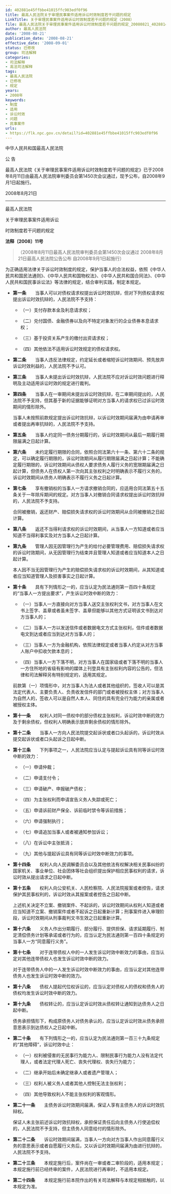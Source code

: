 ```yaml
---
id: 402881e45ffbbe41015ffc903edf0f96
title: 最高人民法院关于审理民事案件适用诉讼时效制度若干问题的规定
LinkTitle: 关于审理民事案件适用诉讼时效制度若干问题的规定（2008）
file: 最高人民法院关于审理民事案件适用诉讼时效制度若干问题的规定_20080821_402881e45ffbbe41015ffc903edf0f96.docx
author: 最高人民法院
date: '2008-08-21'
publication_date: '2008-08-21'
effective_date: '2008-09-01'
status: 已修改
group: 司法解释
categories:
- 司法解释
- 高法司法解释
tags:
- 最高人民法院
- 已修改
- 规定
years:
- 2008年
keywords:
- 制度
- 适用
- 诉讼时效
- 问题
- 民事案件
urls:
- https://flk.npc.gov.cn/detail?id=402881e45ffbbe41015ffc903edf0f96
---
```


中华人民共和国最高人民法院

公 告

最高人民法院《关于审理民事案件适用诉讼时效制度若干问题的规定》已于2008年8月11日由最高人民法院审判委员会第1450次会议通过，现予公布，自2008年9月1日起施行。

2008年8月21日

---

最高人民法院

关于审理民事案件适用诉讼

时效制度若干问题的规定

**法释〔2008〕11号**

> （2008年8月11日最高人民法院审判委员会第1450次会议通过 2008年8月21日最高人民法院公告公布 自2008年9月1日起施行）

为正确适用法律关于诉讼时效制度的规定，保护当事人的合法权益，依照《中华人民共和国民法通则》、《中华人民共和国物权法》、《中华人民共和国合同法》、《中华人民共和国民事诉讼法》等法律的规定，结合审判实践，制定本规定。

- **第一条**　　当事人可以对债权请求权提出诉讼时效抗辩，但对下列债权请求权提出诉讼时效抗辩的，人民法院不予支持：

  - （一）支付存款本金及利息请求权；

  - （二）兑付国债、金融债券以及向不特定对象发行的企业债券本息请求权；

  - （三）基于投资关系产生的缴付出资请求权；

  - （四）其他依法不适用诉讼时效规定的债权请求权。

- **第二条**　　当事人违反法律规定，约定延长或者缩短诉讼时效期间、预先放弃诉讼时效利益的，人民法院不予认可。

- **第三条**　　当事人未提出诉讼时效抗辩，人民法院不应对诉讼时效问题进行释明及主动适用诉讼时效的规定进行裁判。

- **第四条**　　当事人在一审期间未提出诉讼时效抗辩，在二审期间提出的，人民法院不予支持，但其基于新的证据能够证明对方当事人的请求权已过诉讼时效期间的情形除外。

  当事人未按照前款规定提出诉讼时效抗辩，以诉讼时效期间届满为由申请再审或者提出再审抗辩的，人民法院不予支持。

- **第五条**　　当事人约定同一债务分期履行的，诉讼时效期间从最后一期履行期限届满之日起计算。

- **第六条**　　未约定履行期限的合同，依照合同法第六十一条、第六十二条的规定，可以确定履行期限的，诉讼时效期间从履行期限届满之日起计算；不能确定履行期限的，诉讼时效期间从债权人要求债务人履行义务的宽限期届满之日起计算，但债务人在债权人第一次向其主张权利之时明确表示不履行义务的，诉讼时效期间从债务人明确表示不履行义务之日起计算。

- **第七条**　　享有撤销权的当事人一方请求撤销合同的，应适用合同法第五十五条关于一年除斥期间的规定。对方当事人对撤销合同请求权提出诉讼时效抗辩的，人民法院不予支持。

  合同被撤销，返还财产、赔偿损失请求权的诉讼时效期间从合同被撤销之日起计算。

- **第八条**　　返还不当得利请求权的诉讼时效期间，从当事人一方知道或者应当知道不当得利事实及对方当事人之日起计算。

- **第九条**　　管理人因无因管理行为产生的给付必要管理费用、赔偿损失请求权的诉讼时效期间，从无因管理行为结束并且管理人知道或者应当知道本人之日起计算。

  本人因不当无因管理行为产生的赔偿损失请求权的诉讼时效期间，从其知道或者应当知道管理人及损害事实之日起计算。

- **第十条**　　具有下列情形之一的，应当认定为民法通则第一百四十条规定的“当事人一方提出要求”，产生诉讼时效中断的效力：

  - （一）当事人一方直接向对方当事人送交主张权利文书，对方当事人在文书上签字、盖章或者虽未签字、盖章但能够以其他方式证明该文书到达对方当事人的；

  - （二）当事人一方以发送信件或者数据电文方式主张权利，信件或者数据电文到达或者应当到达对方当事人的；

  - （三）当事人一方为金融机构，依照法律规定或者当事人约定从对方当事人账户中扣收欠款本息的；

  - （四）当事人一方下落不明，对方当事人在国家级或者下落不明的当事人一方住所地的省级有影响的媒体上刊登具有主张权利内容的公告的，但法律和司法解释另有特别规定的，适用其规定。

  前款第（一）项情形中，对方当事人为法人或者其他组织的，签收人可以是其法定代表人、主要负责人、负责收发信件的部门或者被授权主体；对方当事人为自然人的，签收人可以是自然人本人、同住的具有完全行为能力的亲属或者被授权主体。

- **第十一条**　　权利人对同一债权中的部分债权主张权利，诉讼时效中断的效力及于剩余债权，但权利人明确表示放弃剩余债权的情形除外。

- **第十二条**　　当事人一方向人民法院提交起诉状或者口头起诉的，诉讼时效从提交起诉状或者口头起诉之日起中断。

- **第十三条**　　下列事项之一，人民法院应当认定与提起诉讼具有同等诉讼时效中断的效力：

  - （一）申请仲裁；

  - （二）申请支付令；

  - （三）申请破产、申报破产债权；

  - （四）为主张权利而申请宣告义务人失踪或死亡；

  - （五）申请诉前财产保全、诉前临时禁令等诉前措施；

  - （六）申请强制执行；

  - （七）申请追加当事人或者被通知参加诉讼；

  - （八）在诉讼中主张抵消；

  - （九）其他与提起诉讼具有同等诉讼时效中断效力的事项。

- **第十四条**　　权利人向人民调解委员会以及其他依法有权解决相关民事纠纷的国家机关、事业单位、社会团体等社会组织提出保护相应民事权利的请求，诉讼时效从提出请求之日起中断。

- **第十五条**　　权利人向公安机关、人民检察院、人民法院报案或者控告，请求保护其民事权利的，诉讼时效从其报案或者控告之日起中断。

  上述机关决定不立案、撤销案件、不起诉的，诉讼时效期间从权利人知道或者应当知道不立案、撤销案件或者不起诉之日起重新计算；刑事案件进入审理阶段，诉讼时效期间从刑事裁判文书生效之日起重新计算。

- **第十六条**　　义务人作出分期履行、部分履行、提供担保、请求延期履行、制定清偿债务计划等承诺或者行为的，应当认定为民法通则第一百四十条规定的当事人一方“同意履行义务”。

- **第十七条**　　对于连带债权人中的一人发生诉讼时效中断效力的事由，应当认定对其他连带债权人也发生诉讼时效中断的效力。

  对于连带债务人中的一人发生诉讼时效中断效力的事由，应当认定对其他连带债务人也发生诉讼时效中断的效力。

- **第十八条**　　债权人提起代位权诉讼的，应当认定对债权人的债权和债务人的债权均发生诉讼时效中断的效力。

- **第十九条**　　债权转让的，应当认定诉讼时效从债权转让通知到达债务人之日起中断。

  债务承担情形下，构成原债务人对债务承认的，应当认定诉讼时效从债务承担意思表示到达债权人之日起中断。

- **第二十条**　　有下列情形之一的，应当认定为民法通则第一百三十九条规定的“其他障碍”，诉讼时效中止：

  - （一）权利被侵害的无民事行为能力人、限制民事行为能力人没有法定代理人，或者法定代理人死亡、丧失代理权、丧失行为能力；

  - （二）继承开始后未确定继承人或者遗产管理人；

  - （三）权利人被义务人或者其他人控制无法主张权利；

  - （四）其他导致权利人不能主张权利的客观情形。

- **第二十一条**　　主债务诉讼时效期间届满，保证人享有主债务人的诉讼时效抗辩权。

  保证人未主张前述诉讼时效抗辩权，承担保证责任后向主债务人行使追偿权的，人民法院不予支持，但主债务人同意给付的情形除外。

- **第二十二条**　　诉讼时效期间届满，当事人一方向对方当事人作出同意履行义务的意思表示或者自愿履行义务后，又以诉讼时效期间届满为由进行抗辩的，人民法院不予支持。

- **第二十三条**　　本规定施行后，案件尚在一审或者二审阶段的，适用本规定；本规定施行前已经终审的案件，人民法院进行再审时，不适用本规定。

- **第二十四条**　　本规定施行前本院作出的有关司法解释与本规定相抵触的，以本规定为准。
